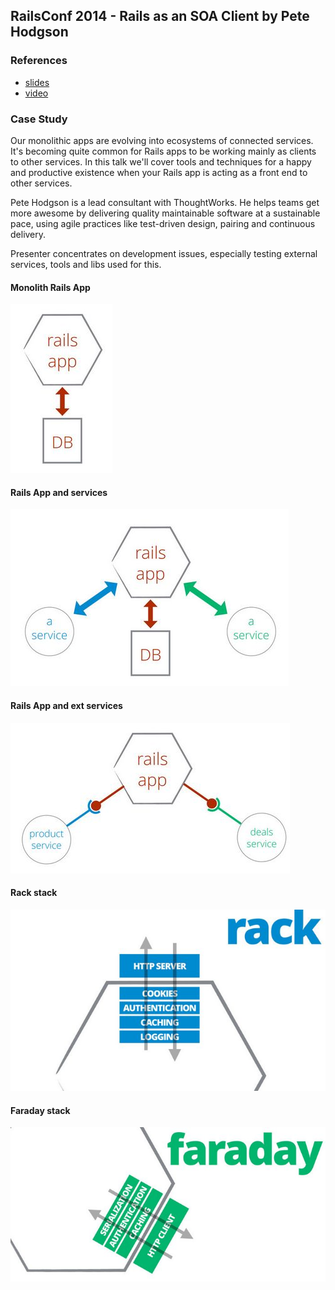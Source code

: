 ## RailsConf 2014 - Rails as an SOA Client by Pete Hodgson

### References

- [slides](https://speakerdeck.com/phodgson/railsconf2014)
- [video](https://www.youtube.com/watch?v=CzF3g_JM1YQ)

### Case Study

Our monolithic apps are evolving into ecosystems of connected services. It's becoming quite common for Rails apps to be working mainly as clients to other services. In this talk we'll cover tools and techniques for a happy and productive existence when your Rails app is acting as a front end to other services.

Pete Hodgson is a lead consultant with ThoughtWorks. He helps teams get more awesome by delivering quality maintainable software at a sustainable pace, using agile practices like test-driven design, pairing and continuous delivery.


Presenter concentrates on development issues, especially testing external services, tools and libs used for this.


#### Monolith Rails App
![](images/rails-as-an-soa-client-by-pete-hodgson/pic1.jpg)


#### Rails App and services
![pic2.jpg](images/rails-as-an-soa-client-by-pete-hodgson/pic2.jpg)

#### Rails App and ext services
![pic3.jpg](images/rails-as-an-soa-client-by-pete-hodgson/pic3.jpg)

#### Rack stack
![pic4.jpg](images/rails-as-an-soa-client-by-pete-hodgson/pic4.jpg)

#### Faraday stack
![pic5.jpg](images/rails-as-an-soa-client-by-pete-hodgson/pic5.jpg)
